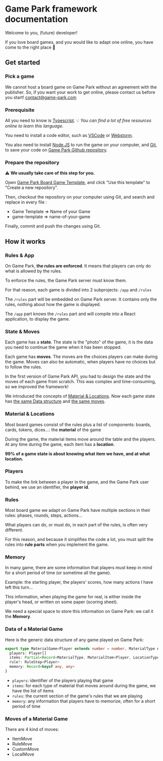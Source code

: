 # Game Park framework documentation

Welcome to you, (future) developer!

If you love board games, and you would like to adapt one online, you have come to the right place :hugs:

## Get started

### Pick a game

We cannot host a board game on Game Park without an agreement with the publisher.
So, if you want your work to get online, please contact us before you start! <contact@game-park.com>

### Prerequisite

All you need to know is [Typescript](https://www.typescriptlang.org/).
:bulb: *You can find a lot of free resources online to learn this language.*

You need to install a code editor, such as [VSCode](https://code.visualstudio.com/) or [Webstorm](https://www.jetbrains.com/fr-fr/webstorm/).

You also need to install [Node.JS](https://nodejs.org/fr) to run the game on your computer,
and [Git](https://git-scm.com/), to save your code on [Game Park Github repository](https://github.com/gamepark).

### Prepare the repository

:warning: **We usually take care of this step for you.**

Open [Game Park Board Game Template](https://github.com/gamepark/board-game-template), and click "Use this template" to "Create a new repository".

Then, checkout the repository on your computer using Git, and search and replace in every file :
* Game Template => Name of your Game
* game-template => name-of-your-game

Finally, commit and push the changes using Git.

## How it works

### Rules & App

On Game Park, **the rules are enforced**. It means that players can only do what is allowed by the rules.

To enforce the rules, the Game Park server must know them.

For that reason, each game is divided into 2 subprojects: `/app` and `/rules`

The `/rules` part will be embedded on Game Park server. It contains only the rules, nothing about how the game is displayed.

The `/app` part knows the `/rules` part and will compile into a React application, to display the game.

### State & Moves

Each game has a **state**. The state is the "photo" of the game, it is the data you need to continue the game when it has been stopped.

Each game has **moves**. The moves are the choices players can make during the game. Moves can also be automatic, when players have no choices but to follow the rules.

In the first version of Game Park API, you had to design the state and the moves of each game from scratch. This was complex and time-consuming, so we improved the framework!

We introduced the concepts of [Material & Locations](#Material-&-Locations). Now each game state has [the same Data structure](#Data-of-a-Material-Game) and [the same moves](#Moves-of-a-Material-Game).

### Material & Locations

Most board games consist of the rules plus a list of components: boards, cards, tokens, dices...: the **material** of the game

During the game, the material items move around the table and the players. At any time during the game, each item has a **location**.

**99% of a game state is about knowing what item we have, and at what location.**

### Players

To make the link between a player in the game, and the Game Park user behind, we use an identifier, the **player id**.

### Rules

Most board game we adapt on Game Park have multiple sections in their rules: phases, rounds, steps, actions...

What players can do, or must do, in each part of the rules, is often very different.

For this reason, and because it simplifies the code a lot, you must split the rules into **rule parts** when you implement the game.

### Memory

In many game, there are some information that players must keep in mind for a short period of time (or sometime all the game).

Example: the starting player, the players' scores, how many actions I have left this turn...

This information, when playing the game for real, is either inside the player's head, or written on some paper (scoring sheet).

We need a special space to store this information on Game Park: we call it the **Memory**.

### Data of a Material Game

Here is the generic data structure of any game played on Game Park:
```ts
export type MaterialGame<Player extends number = number, MaterialType extends number = number, LocationType extends number = number> = {
  players: Player[]
  items: Partial<Record<MaterialType, MaterialItem<Player, LocationType>[]>>
  rule?: RuleStep<Player>
  memory: Record<keyof any, any>
}
```
* `players`: identifier of the players playing that game
* `items`: for each type of material that moves around during the game, we have the list of items
* `rules`: the current section of the game's rules that we are playing
* `memory`: any information that players have to memorize, often for a short period of time

### Moves of a Material Game

There are 4 kind of moves:
* ItemMove
* RuleMove
* CustomMove
* LocalMove